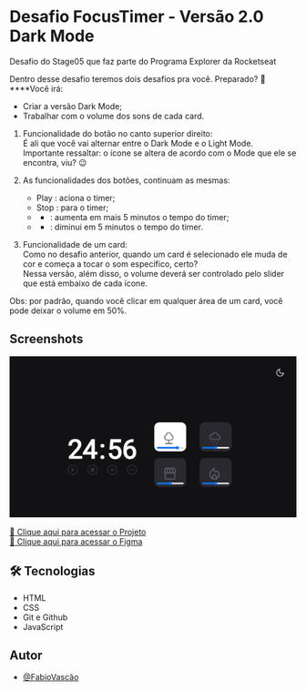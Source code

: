 # Desafio FocusTimer - Versão 2.0 Dark Mode

Desafio do Stage05 que faz parte do Programa Explorer da Rocketseat<br/> 


Dentro desse desafio teremos dois desafios pra você. Preparado? 👀
****Você irá:<br/> 

- Criar a versão Dark Mode;
- Trabalhar com o volume dos sons de cada card.

1. Funcionalidade do botão no canto superior direito:<br/>
É ali que você vai alternar entre o Dark Mode e o Light Mode.<br/>
Importante ressaltar: o ícone se altera de acordo com o Mode que ele se encontra, viu? 😉<br/>

2. As funcionalidades dos botões, continuam as mesmas:<br/>
    - Play   : aciona o timer;
    - Stop   : para o timer;
    - +    : aumenta em mais 5 minutos o tempo do timer;
    - -    : diminui em 5 minutos o tempo do timer.
3. Funcionalidade de um card: <br/>
Como no desafio anterior, quando um card é selecionado ele muda de cor e começa a tocar o som específico, certo? <br/>
Nessa versão, além disso, o volume deverá ser controlado pelo slider que está embaixo de cada ícone.<br/>

Obs: por padrão, quando você clicar em qualquer área de um card, você pode deixar o volume em 50%.<br/>


## Screenshots

![preview](preview.jpg)


[🔗 Clique aqui para acessar o Projeto](https://fabiovascao.github.io/JavaScript-Intermediario-Desafio-02/)<br/> 
[🔗 Clique aqui para acessar o Figma](https://www.figma.com/file/nlJJAVuGDc1tnDKqUW4FJA/Stage-05---Dark-Mode-FocusTimer/duplicate)<br/> 


## 🛠 Tecnologias

- HTML
- CSS
- Git e Github
- JavaScript


## Autor

- [@FabioVascão](https://www.github.com/fabiovascao)
